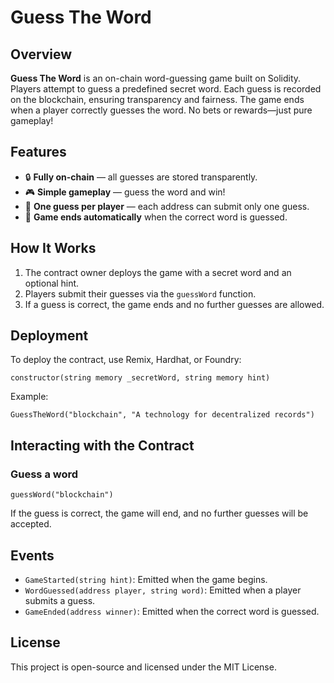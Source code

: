 # Guess The Word

## Overview
**Guess The Word** is an on-chain word-guessing game built on Solidity. Players attempt to guess a predefined secret word. Each guess is recorded on the blockchain, ensuring transparency and fairness. The game ends when a player correctly guesses the word. No bets or rewards—just pure gameplay!

## Features
- 🔒 **Fully on-chain** — all guesses are stored transparently.
- 🎮 **Simple gameplay** — guess the word and win!
- 👤 **One guess per player** — each address can submit only one guess.
- 🛑 **Game ends automatically** when the correct word is guessed. 

## How It Works
1. The contract owner deploys the game with a secret word and an optional hint.
2. Players submit their guesses via the `guessWord` function. 
3. If a guess is correct, the game ends and no further guesses are allowed.  

## Deployment
To deploy the contract, use Remix, Hardhat, or Foundry: 
```solidity
constructor(string memory _secretWord, string memory hint)
```
Example:
```solidity
GuessTheWord("blockchain", "A technology for decentralized records")
```

## Interacting with the Contract
### Guess a word
```solidity
guessWord("blockchain")
```
If the guess is correct, the game will end, and no further guesses will be accepted.

## Events
- `GameStarted(string hint)`: Emitted when the game begins.
- `WordGuessed(address player, string word)`: Emitted when a player submits a guess.
- `GameEnded(address winner)`: Emitted when the correct word is guessed.

## License
This project is open-source and licensed under the MIT License.
